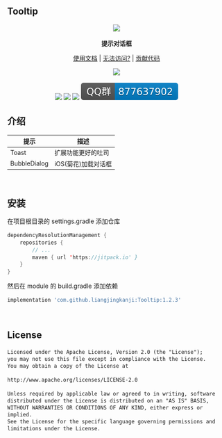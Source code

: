 ## Tooltip

<p align="center"><img src="https://i.imgur.com/HTSYi1S.png" width="25%"/></p>

<p align="center"><strong>提示对话框</strong></p>

<p align="center"><a href="http://liangjingkanji.github.io/Tooltip/">使用文档</a>
 | <a href="https://github.com/liangjingkanji/document/blob/master/visit-pages.md">无法访问?</a>
 | <a href="https://liangjingkanji.github.io/document/">贡献代码</a>
</p>

<p align="center"><img src="https://i.imgur.com/ryI7veS.jpg" width="170"/></p>

<p align="center">
<a href="https://jitpack.io/#liangjingkanji/Tooltip"><img src="https://jitpack.io/v/liangjingkanji/Tooltip.svg"/></a>
<img src="https://img.shields.io/badge/language-kotlin-orange.svg"/>
<img src="https://img.shields.io/badge/license-MIT-blue"/>
<img src="https://raw.githubusercontent.com/liangjingkanji/liangjingkanji/master/img/group.svg"/>
</p>



## 介绍

| 提示         | 描述                |
| ------------ | ------------------- |
| Toast        | 扩展功能更好的吐司  |
| BubbleDialog | iOS(菊花)加载对话框 |



<br>

## 安装

在项目根目录的 settings.gradle 添加仓库

```kotlin
dependencyResolutionManagement {
    repositories {
        // ...
        maven { url 'https://jitpack.io' }
    }
}
```

然后在 module 的 build.gradle 添加依赖

```groovy
implementation 'com.github.liangjingkanji:Tooltip:1.2.3'
```

<br>

## License

```
Licensed under the Apache License, Version 2.0 (the "License");
you may not use this file except in compliance with the License.
You may obtain a copy of the License at

http://www.apache.org/licenses/LICENSE-2.0

Unless required by applicable law or agreed to in writing, software
distributed under the License is distributed on an "AS IS" BASIS,
WITHOUT WARRANTIES OR CONDITIONS OF ANY KIND, either express or implied.
See the License for the specific language governing permissions and
limitations under the License.
```

